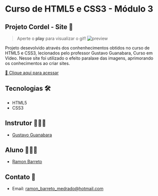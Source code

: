 # Curso de HTML5 e CSS3 - Módulo 3

## Projeto Cordel - Site 💌

> Aperte o <strong>play</strong> para visualizar o gif!
![preview](imagens/CordelModerno.gif)

Projeto desevolvido através dos conhenhecimentos obtidos no curso de HTML5 e CSS3, lecionados pelo professor Gustavo Guanabara, Curso em Vídeo.
Nesse site foi utilizado o efeito paralaxe das imagens, aprimorando os conhecimentos ao criar sites.

[🔗 Clique aqui para acessar](https://ramonbarret.github.io/ProjetoCordel/)

## Tecnologias 🛠

- HTML5
- CSS3

## Instrutor 👨🏽‍🏫
- <a target="_blank" href="https://www.linkedin.com/in/guanabara/">Gustavo Guanabara</a>

## Aluno 👨🏽‍🎓

- <a target="_blank" href="https://www.linkedin.com/in/ramon-barreto-076191180/">Ramon Barreto</a>

## Contato 📲

- Email: ramon_barreto_medrado@hotmail.com